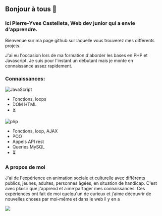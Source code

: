 ## Bonjour à tous 🙂

### Ici Pierre-Yves Castelleta, Web dev junior qui a envie d'apprendre.

Bienvenue sur ma page github sur laquelle vous trouverez mes différents projets.

J'ai eu l'occasion lors de ma formation d'aborder les bases en PHP et Javascript. Je suis pour l'instant un débutant mais je monte en connaissance assez rapidement.

### Connaissances:

![JavaScript](https://img.shields.io/badge/-JavaScript-black?style=flat-square&logo=javascript) 

* Fonctions, loops
* DOM HTML
* ⏳

![php](https://img.shields.io/badge/-php-black?style=flat-square&logo=php)

* Fonctions, loop, AJAX
* POO
* Appels API rest
* Queries MySQL
* ⏳

### A propos de moi

J'ai de l'expérience en animation sociale et culturelle avec différents publics, jeunes, adultes, personnes âgées, en situation de handicap. C'est avec plaisir que j'apprend et aime partager mes connaissances. Ces expériences ont fait de moi quelqu'un de curieux et j'aime découvrir de nouvelles choses par moi-même et dans le web il y en a

![](https://media.giphy.com/media/10HkXhe28AA39C/giphy.gif)
